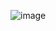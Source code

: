 ![image](https://user-images.githubusercontent.com/64565005/171326051-d376e6ea-930d-49e4-8d04-96fa454ff277.png)
